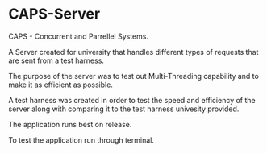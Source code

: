 # CAPS-Server

CAPS - Concurrent and Parrellel Systems.

A Server created for university that handles different types of requests that are sent from a test harness.

The purpose of the server was to test out Multi-Threading capability and to make it as efficient as possible. 

A test harness was created in order to test the speed and efficiency of the server along with comparing it to the test harness univesity provided.


The application runs best on release.

To test the application run through terminal. 

